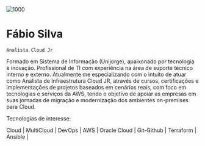 ![1000](https://github.com/user-attachments/assets/2f2cb7a0-97f0-44ab-a31c-cbadd328848f)

# Fábio Silva

`Analista Cloud Jr`

Formado em Sistema de Informação (Unijorge), apaixonado por tecnologia e inovação.
Profissional de TI com experiência na área de suporte técnico interno e externo.
Atualmente me especializando com o intuito de atuar como Analista de Infraestrutura Cloud JR, através de cursos, certificações e implementações de projetos baseados em cenários reais, com foco em tecnologias e serviços da AWS, tendo o objetivo de apoiar as empresas em suas jornadas de migração e modernização dos ambientes on-premises para Cloud.



Tecnologias de interesse:

Cloud | MultiCloud | DevOps | AWS | Oracle Cloud | Git-Github | Terraform | Ansible |

